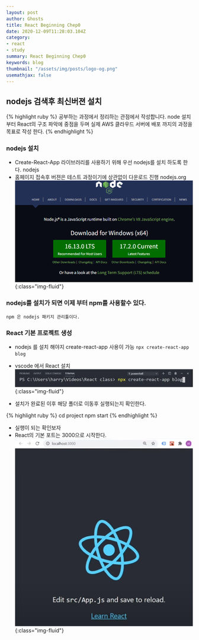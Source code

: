 ```yaml
---
layout: post
author: Ghosts
title: React Beginning Chep0
date: 2020-12-09T11:28:03.104Z
category:
- react
- study
summary: React Beginning Chep0
keywords: blog
thumbnail: "/assets/img/posts/logo-og.png"
usemathjax: false
---
```

## nodejs 검색후 최신버젼 설치

{% highlight ruby %}
공부하는 과정에서 정리하는 관점에서 작성합니다. 
node 설치 부터 React의 구조 파악에 중점을 두며 
실제 AWS 클라우드 서버에 배포 까지의 과정을 목표로 작성 한다. 
{% endhighlight %}

### nodejs 설치

- Create-React-App 라이브러리를 사용하기 위해 우선 nodejs를 설치 하도록 한다. 
nodejs
- 홈페이지 접속후 버젼은 테스트 과정이기에 상관없이 다운로드 진행
 nodejs.org
  ![react](/assets/img/posts/reactsetting.png){:class="img-fluid"}

### nodejs를 설치가 되면 이제 부터 npm를 사용할수 있다.

`npm 은 nodejs 패키지 관리툴이다.`

### React 기본 프로젝트 생성

- nodejs 를 설치 해야지 create-react-app 사용이 가능
`npx create-react-app blog`

- vscode 에서 React 설치
  ![react](/assets/img/posts/create-react-app.png){:class="img-fluid"}


 - 설치가 완료된 이후 해당 폴더로 이동후 실행되는지 확인한다.

{% highlight ruby %}
cd project
npm start
{% endhighlight %}

- 실행이 되는 확인보자 
- React의 기본 포트는 3000으로 시작한다.
![react](/assets/img/posts/localbasic.png){:class="img-fluid"}

